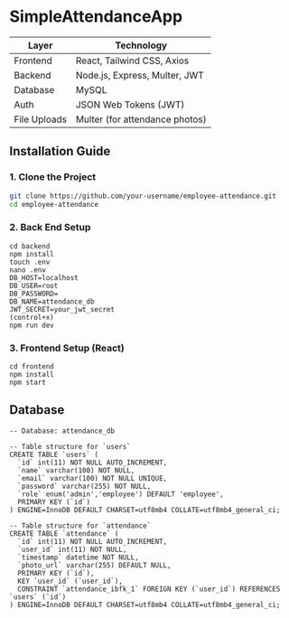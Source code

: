 # SimpleAttendanceApp

| Layer        | Technology                     |
| ------------ | ------------------------------ |
| Frontend     | React, Tailwind CSS, Axios     |
| Backend      | Node.js, Express, Multer, JWT  |
| Database     | MySQL                          |
| Auth         | JSON Web Tokens (JWT)          |
| File Uploads | Multer (for attendance photos) |

## Installation Guide

### 1. Clone the Project

```bash
git clone https://github.com/your-username/employee-attendance.git
cd employee-attendance
```
### 2. Back End Setup
```
cd backend
npm install
touch .env
nano .env
DB_HOST=localhost
DB_USER=root
DB_PASSWORD=
DB_NAME=attendance_db
JWT_SECRET=your_jwt_secret
(control+x)
npm run dev
```
### 3. Frontend Setup (React)
```
cd frontend
npm install
npm start
```


## Database
```
-- Database: attendance_db

-- Table structure for `users`
CREATE TABLE `users` (
  `id` int(11) NOT NULL AUTO_INCREMENT,
  `name` varchar(100) NOT NULL,
  `email` varchar(100) NOT NULL UNIQUE,
  `password` varchar(255) NOT NULL,
  `role` enum('admin','employee') DEFAULT 'employee',
  PRIMARY KEY (`id`)
) ENGINE=InnoDB DEFAULT CHARSET=utf8mb4 COLLATE=utf8mb4_general_ci;

-- Table structure for `attendance`
CREATE TABLE `attendance` (
  `id` int(11) NOT NULL AUTO_INCREMENT,
  `user_id` int(11) NOT NULL,
  `timestamp` datetime NOT NULL,
  `photo_url` varchar(255) DEFAULT NULL,
  PRIMARY KEY (`id`),
  KEY `user_id` (`user_id`),
  CONSTRAINT `attendance_ibfk_1` FOREIGN KEY (`user_id`) REFERENCES `users` (`id`)
) ENGINE=InnoDB DEFAULT CHARSET=utf8mb4 COLLATE=utf8mb4_general_ci;
```
